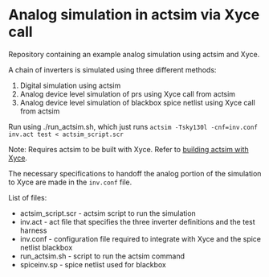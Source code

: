 # Analog simulation in actsim via Xyce call

Repository containing an example analog simulation using actsim and Xyce.

A chain of inverters is simulated using three different methods:
 1. Digital simulation using actsim
 2. Analog device level simulation of prs using Xyce call from actsim
 3. Analog device level simulation of blackbox spice netlist using Xyce call from actsim
 
 
Run using ./run_actsim.sh, which just runs `actsim -Tsky130l -cnf=inv.conf inv.act test < actsim_script.scr`

Note: Requires actsim to be built with Xyce. Refer to [building actsim with Xyce](https://github.com/rmanohar/actsim#building-with-xyce).

The necessary specifications to handoff the analog portion of the simulation to Xyce are made in the `inv.conf` file. 

List of files:
 - actsim_script.scr - actsim script to run the simulation
 - inv.act - act file that specifies the three inverter definitions and the test harness
 - inv.conf - configuration file required to integrate with Xyce and the spice netlist blackbox
 - run_actsim.sh - script to run the actsim command
 - spiceinv.sp - spice netlist used for blackbox
